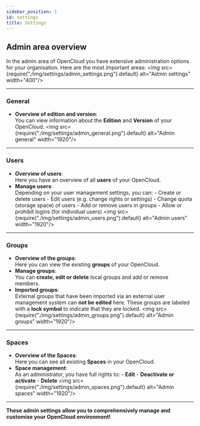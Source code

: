 ```yaml
---
sidebar_position: 1
id: settings
title: Settings
---
```


## Admin area overview

In the admin area of OpenCloud you have extensive administration options for your organisation. Here are the most important areas:
<img src={require("./img/settings/admin_settings.png").default} alt="Admin settings" width="400"/>

---

### General

- **Overview of edition and version**:  
   You can view information about the **Edition** and **Version** of your OpenCloud.
  <img src={require("./img/settings/admin_general.png").default} alt="Admin general" width="1920"/>

---

### Users

- **Overview of users**:  
   Here you have an overview of all **users** of your OpenCloud.
- **Manage users**:  
   Depending on your user management settings, you can: - Create or delete users - Edit users (e.g. change rights or settings) - Change quota (storage space) of users - Add or remove users in groups - Allow or prohibit logins (for individual users)
  <img src={require("./img/settings/admin_users.png").default} alt="Admin users" width="1920"/>

---

### Groups

- **Overview of the groups**:  
   Here you can view the existing **groups** of your OpenCloud.
- **Manage groups**:  
   You can **create, edit or delete** local groups and add or remove members.
- **Imported groups**:  
   External groups that have been imported via an external user management system can **not be edited** here. These groups are labeled with a **lock symbol** to indicate that they are locked.
  <img src={require("./img/settings/admin_groups.png").default} alt="Admin groups" width="1920"/>

---

### Spaces

- **Overview of the Spaces**:  
   Here you can see all existing **Spaces** in your OpenCloud.
- **Space management**:  
   As an administrator, you have full rights to: - **Edit** - **Deactivate or activate** - **Delete**
  <img src={require("./img/settings/admin_spaces.png").default} alt="Admin spaces" width="1920"/>

---

**These admin settings allow you to comprehensively manage and customise your OpenCloud environment!**
